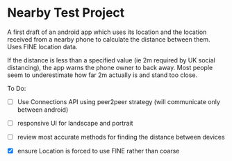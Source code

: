 
# Nearby Test Project

A first draft of an android app which uses its location and the location received from a nearby
 phone to calculate the distance between them. Uses FINE location data.
 
If the distance is less than a specified value (ie 2m required by UK social distancing), the app
 warns the phone owner to back away. Most people seem to underestimate how far 2m actually is and stand too close.



To Do:

- [ ] Use Connections API using peer2peer strategy (will communicate only between android)
- [ ] responsive UI for landscape and portrait
- [ ] review most accurate methods for finding the distance between devices 
- [x] ensure Location is forced to use FINE rather than coarse



